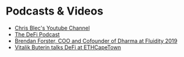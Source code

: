 # Podcasts & Videos

* [Chris Blec's Youtube Channel ](https://www.youtube.com/channel/UCuulLHp0eyXnl9yAao_pbEA/about)
* [The DeFi Podcast](https://the-defi-podcast.simplecast.com/episodes) 
* [Brendan Forster, COO and Cofounder of Dharma at Fluidity 2019](https://www.youtube.com/watch?v=MnxZYL5jHlM) 
* [Vitalik Buterin talks DeFi at ETHCapeTown](https://www.youtube.com/watch?v=1lfG78Fk9ac)

